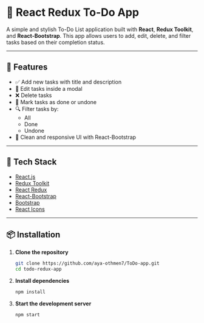 # 📝 React Redux To-Do App

A simple and stylish To-Do List application built with **React**, **Redux Toolkit**, and **React-Bootstrap**. This app allows users to add, edit, delete, and filter tasks based on their completion status.

---

## 🚀 Features

- ✅ Add new tasks with title and description
- 📝 Edit tasks inside a modal
- ❌ Delete tasks
- 🎯 Mark tasks as done or undone
- 🔍 Filter tasks by:
  - All
  - Done
  - Undone
- 💄 Clean and responsive UI with React-Bootstrap

---

## 🧰 Tech Stack

- [React.js](https://reactjs.org/)
- [Redux Toolkit](https://redux-toolkit.js.org/)
- [React Redux](https://react-redux.js.org/)
- [React-Bootstrap](https://react-bootstrap.github.io/)
- [Bootstrap](https://getbootstrap.com/)
- [React Icons](https://react-icons.github.io/react-icons/)

---

## 📦 Installation

1. **Clone the repository**
   ```bash
   git clone https://github.com/aya-othmen7/ToDo-app.git
   cd todo-redux-app

2. **Install dependencies**
   ```bash
   npm install

3. **Start the development server**

    ```bash
    npm start


